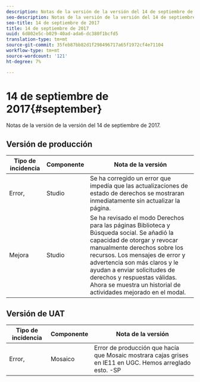 ```yaml
---
description: Notas de la versión de la versión del 14 de septiembre de 2017.
seo-description: Notas de la versión de la versión del 14 de septiembre de 2017.
seo-title: 14 de septiembre de 2017
title: 14 de septiembre de 2017
uuid: 6d802e5c-b029-40ad-ada6-dc380f1bcfd5
translation-type: tm+mt
source-git-commit: 35feb87bb82d1f298496717a65f1972cf4e71104
workflow-type: tm+mt
source-wordcount: '121'
ht-degree: 7%

---
```



# 14 de septiembre de 2017{#september}

Notas de la versión de la versión del 14 de septiembre de 2017.

## Versión de producción

| **Tipo de incidencia** | **Componente** | **Nota de la versión** |
|---|---|---|
| Error, | Studio | Se ha corregido un error que impedía que las actualizaciones de estado de derechos se mostraran inmediatamente sin actualizar la página. |
| Mejora | Studio | Se ha revisado el modo Derechos para las páginas Biblioteca y Búsqueda social. Se añadió la capacidad de otorgar y revocar manualmente derechos sobre los recursos. Los mensajes de error y advertencia son más claros y le ayudan a enviar solicitudes de derechos y respuestas válidas. Ahora se muestra un historial de actividades mejorado en el modal. |

## Versión de UAT

| **Tipo de incidencia** | **Componente** | **Nota de la versión** |
|---|---|---|
| Error, | Mosaico | Error de producción que hacía que Mosaic mostrara cajas grises en IE11 en UGC. Hemos arreglado esto. -SP |

